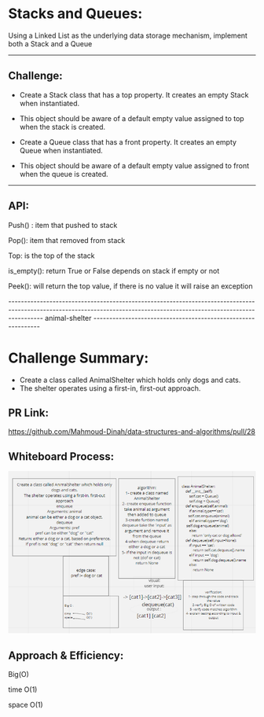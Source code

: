 # Stacks and Queues:

Using a Linked List as the underlying data storage mechanism, implement both a Stack and a Queue

---------------------------------------------

## Challenge:

- Create a Stack class that has a top property. It creates an empty Stack when instantiated.

- This object should be aware of a default empty value assigned to top when the stack is created.

- Create a Queue class that has a front property. It creates an empty Queue when instantiated.
- This object should be aware of a default empty value assigned to front when the queue is created.

------------------------------------------------------------------------------------------------------------

## API:

Push() : item that pushed to stack

Pop(): item that removed from stack

Top: is the top of the stack

is_empty(): return True or False depends on stack if empty or not

Peek(): will return the top value, if there is no value it will raise an exception

----------------------------------------------------------------------------------------------------------------------------------------------------------------------- animal-shelter -------------------------------------------------------------

# Challenge Summary:

- Create a class called AnimalShelter which holds only dogs and cats.
- The shelter operates using a first-in, first-out approach.

## PR Link:

https://github.com/Mahmoud-Dinah/data-structures-and-algorithms/pull/28


## Whiteboard Process:

![AnimmalShelter](animalshelter.PNG)

## Approach & Efficiency:

Big(O)

time O(1)

space O(1)

